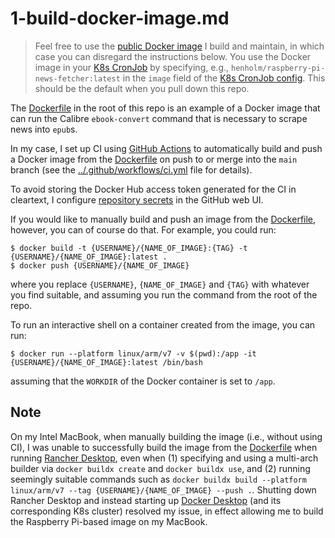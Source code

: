 # 1-build-docker-image.md

> Feel free to use the [public Docker image](https://hub.docker.com/repository/docker/henholm/raspberry-pi-news-fetcher) I build and maintain, in which case you can disregard the instructions below. You use the Docker image in your [K8s CronJob](../fetch_news_k8s_cronjob.yml) by specifying, e.g., `henholm/raspberry-pi-news-fetcher:latest` in the `image` field of the [K8s CronJob config](../fetch_news_k8s_cronjob.yml). This should be the default when you pull down this repo.

The [Dockerfile](../Dockerfile) in the root of this repo is an example of a Docker image that can run the Calibre `ebook-convert` command that is necessary to scrape news into `epub`s.

In my case, I set up CI using [GitHub Actions](https://docs.github.com/en/actions) to automatically build and push a Docker image from the [Dockerfile](../Dockerfile) on push to or merge into the `main` branch (see the [../.github/workflows/ci.yml](../.github/workflows/ci.yml) file for details).

To avoid storing the Docker Hub access token generated for the CI in cleartext, I configure [repository secrets](https://docs.github.com/en/actions/security-guides/encrypted-secrets) in the GitHub web UI.

If you would like to manually build and push an image from the [Dockerfile](../Dockerfile), however, you can of course do that. For example, you could run:

```shell
$ docker build -t {USERNAME}/{NAME_OF_IMAGE}:{TAG} -t {USERNAME}/{NAME_OF_IMAGE}:latest .
$ docker push {USERNAME}/{NAME_OF_IMAGE}
```

where you replace `{USERNAME}`, `{NAME_OF_IMAGE}` and `{TAG}` with whatever you find suitable, and assuming you run the command from the root of the repo.

To run an interactive shell on a container created from the image, you can run:

```shell
$ docker run --platform linux/arm/v7 -v $(pwd):/app -it {USERNAME}/{NAME_OF_IMAGE}:latest /bin/bash
```

assuming that the `WORKDIR` of the Docker container is set to `/app`.

## Note

On my Intel MacBook, when manually building the image (i.e., without using CI), I was unable to successfully build the image from the [Dockerfile](../Dockerfile) when running [Rancher Desktop](https://rancherdesktop.io/), even when (1) specifying and using a multi-arch builder via `docker buildx create` and `docker buildx use`, and (2) running seemingly suitable commands such as `docker buildx build --platform linux/arm/v7 --tag {USERNAME}/{NAME_OF_IMAGE} --push .`. Shutting down Rancher Desktop and instead starting up [Docker Desktop](https://www.docker.com/products/docker-desktop/) (and its corresponding K8s cluster) resolved my issue, in effect allowing me to build the Raspberry Pi-based image on my MacBook.